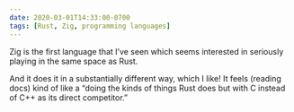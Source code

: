 ```yaml
---
date: 2020-03-01T14:33:00-0700
tags: [Rust, Zig, programming languages]
---
```


Zig is the first language that I’ve seen which seems interested in seriously playing in the same space as Rust.

And it does it in a substantially different way, which I like! It feels (reading docs) kind of like a “doing the kinds of things Rust does but with C instead of C++ as its direct competitor.”